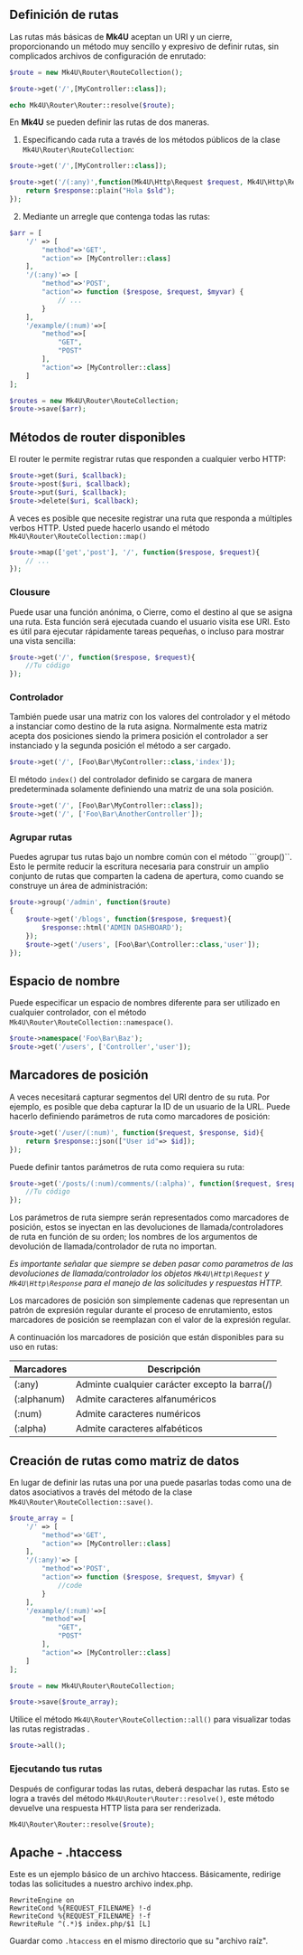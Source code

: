 ## Definición de rutas

Las rutas más básicas de **Mk4U** aceptan un URI y un cierre, proporcionando un método muy sencillo y expresivo de definir rutas, sin complicados archivos de configuración de enrutado:

```php
$route = new Mk4U\Router\RouteCollection();

$route->get('/',[MyController::class]);

echo Mk4U\Router\Router::resolve($route);
```

En **Mk4U** se pueden definir las rutas de dos maneras.

1. Especificando cada ruta a través de los métodos públicos de la clase ```Mk4U\Router\RouteCollection```:
```php
$route->get('/',[MyController::class]);

$route->get('/(:any)',function(Mk4U\Http\Request $request, Mk4U\Http\Response $response, $sld){
    return $response::plain("Hola $sld");
});
```

2. Mediante un arregle que contenga todas las rutas:
```php
$arr = [
    '/' => [
        "method"=>'GET',
        "action"=> [MyController::class]
    ],
    '/(:any)'=> [
        "method"=>'POST',
        "action"=> function ($respose, $request, $myvar) {
            // ...
        }
    ],
    '/example/(:num)'=>[
        "method"=>[
            "GET",
            "POST"
        ],
        "action"=> [MyController::class]
    ]
];

$routes = new Mk4U\Router\RouteCollection;
$route->save($arr);
```

## Métodos de router disponibles

El router le permite registrar rutas que responden a cualquier verbo HTTP:

```php
$route->get($uri, $callback);
$route->post($uri, $callback);
$route->put($uri, $callback);
$route->delete($uri, $callback);
```
A veces es posible que necesite registrar una ruta que responda a múltiples verbos HTTP. Usted puede hacerlo usando el método ```Mk4U\Router\RouteCollection::map()```

```php
$route->map(['get','post'], '/', function($respose, $request){
    // ...
});
```

### Clousure

Puede usar una función anónima, o Cierre, como el destino al que se asigna una ruta. Esta función será ejecutada cuando el usuario visita ese URI. Esto es útil para ejecutar rápidamente tareas pequeñas, o incluso para mostrar una vista sencilla:

```php
$route->get('/', function($respose, $request){
    //Tu código
});
```

### Controlador

También puede usar una matriz con los valores del controlador y el método a instanciar como destino de la ruta asigna. Normalmente esta matriz acepta dos posiciones siendo la primera posición el controlador a ser instanciado y la segunda posición el método a ser cargado.

```php
$route->get('/', [Foo\Bar\MyController::class,'index']);
```

El método ```index()``` del controlador definido se cargara de manera predeterminada solamente definiendo una matriz de una sola posición.

```php
$route->get('/', [Foo\Bar\MyController::class]);
$route->get('/', ['Foo\Bar\AnotherController']);
```

### Agrupar rutas

Puedes agrupar tus rutas bajo un nombre común con el método ```group()``. Esto le permite reducir la escritura necesaria para construir un amplio conjunto de rutas que comparten la cadena de apertura, como cuando se construye un área de administración:

```php
$route->group('/admin', function($route)
{
    $route->get('/blogs', function($respose, $request){
        $response::html('ADMIN DASHBOARD');
    });
    $route->get('/users', [Foo\Bar\Controller::class,'user']);
});
```

## Espacio de nombre

Puede especificar un espacio de nombres diferente para ser utilizado en cualquier controlador, con el método ```Mk4U\Router\RouteCollection::namespace()```.
```php
$route->namespace('Foo\Bar\Baz');
$route->get('/users', ['Controller','user']);
```


## Marcadores de posición

A veces necesitará capturar segmentos del URI dentro de su ruta. Por ejemplo, es posible que deba capturar la ID de un usuario de la URL. Puede hacerlo definiendo parámetros de ruta como marcadores de posición:

```php
$route->get('/user/(:num)', function($request, $response, $id){
    return $response::json(["User id"=> $id]);
});
```

Puede definir tantos parámetros de ruta como requiera su ruta:

```php
$route->get('/posts/(:num)/comments/(:alpha)', function($request, $response, $postId, $comment){
    //Tu código
});
```

Los parámetros de ruta siempre serán representados como marcadores de posición, estos se inyectan en las devoluciones de llamada/controladores de ruta en función de su orden; los nombres de los argumentos de devolución de llamada/controlador de ruta no importan. 

_Es importante señalar que siempre se deben pasar como parametros de las devoluciones de llamada/controlador los objetos ```Mk4U\Http\Request``` y ```Mk4U\Http\Response``` para el manejo de las solicitudes y respuestas HTTP._

Los marcadores de posición son simplemente cadenas que representan un patrón de expresión regular durante el proceso de enrutamiento, estos marcadores de posición se reemplazan  con el valor de la expresión regular.

A continuación los marcadores de posición que están disponibles para su uso en rutas:

|Marcadores  |Descripción                                    |
|------------|-----------------------------------------------|
|(:any)      |Adminte cualquier carácter excepto la barra(/) |
|(:alphanum) |Admite caracteres alfanuméricos                |
|(:num)      |Admite caracteres numéricos                    |
|(:alpha)    |Admite caracteres alfabéticos                  |

## Creación de rutas como matriz de datos

En lugar de definir las rutas una por una puede pasarlas todas como una de datos asociativos a través del método de la clase ```Mk4U\Router\RouteCollection::save()```.

```php
$route_array = [
    '/' => [
        "method"=>'GET',
        "action"=> [MyController::class]
    ],
    '/(:any)'=> [
        "method"=>'POST',
        "action"=> function ($respose, $request, $myvar) {
            //code
        }
    ],
    '/example/(:num)'=>[
        "method"=>[
            "GET",
            "POST"
        ],
        "action"=> [MyController::class]
    ]
];

$route = new Mk4U\Router\RouteCollection;

$route->save($route_array);
```

Utilice el método ```Mk4U\Router\RouteCollection::all()``` para visualizar todas las rutas registradas .

```php
$route->all();
```

### Ejecutando tus rutas

Después de configurar todas las rutas, deberá despachar las rutas. Esto se logra a través del método ```Mk4U\Router\Router::resolve()```, este método devuelve una respuesta HTTP lista para ser renderizada.

```php
Mk4U\Router\Router::resolve($route);
```

## Apache - .htaccess

Este es un ejemplo básico de un archivo htaccess. Básicamente, redirige todas las solicitudes a nuestro archivo index.php.

```.htaccess
RewriteEngine on
RewriteCond %{REQUEST_FILENAME} !-d
RewriteCond %{REQUEST_FILENAME} !-f
RewriteRule ^(.*)$ index.php/$1 [L]
```

Guardar como ```.htaccess``` en el mismo directorio que su "archivo raíz".